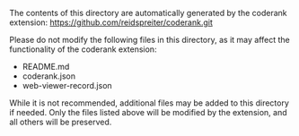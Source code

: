 
The contents of this directory are automatically generated by the coderank extension: https://github.com/reidspreiter/coderank.git

Please do not modify the following files in this directory, as it may affect the functionality of the coderank extension:
- README.md
- coderank.json
- web-viewer-record.json

While it is not recommended, additional files may be added to this directory if needed. Only the files listed above will be modified by the extension, and all others will be preserved.
    